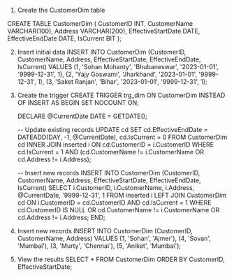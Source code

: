 1) Create the CustomerDim table

CREATE TABLE CustomerDim (
    CustomerID INT,
    CustomerName VARCHAR(100),
    Address VARCHAR(200),
    EffectiveStartDate DATE,
    EffectiveEndDate DATE,
    IsCurrent BIT
);

2) Insert initial data
INSERT INTO CustomerDim (CustomerID, CustomerName, Address, EffectiveStartDate, EffectiveEndDate, IsCurrent)
VALUES 
(1, 'Sohan Mohanty', 'Bhubaneswar', '2023-01-01', '9999-12-31', 1),
(2, 'Yajy Goswami', 'Jharkhand', '2023-01-01', '9999-12-31', 1),
(3, 'Saket Ranjan', 'Bihar', '2023-01-01', '9999-12-31', 1);

3) Create the trigger
CREATE TRIGGER trg_dim
ON CustomerDim
INSTEAD OF INSERT
AS
BEGIN
    SET NOCOUNT ON;

    DECLARE @CurrentDate DATE = GETDATE();

    -- Update existing records
    UPDATE cd
    SET 
        cd.EffectiveEndDate = DATEADD(DAY, -1, @CurrentDate),
        cd.IsCurrent = 0
    FROM CustomerDim cd
    INNER JOIN inserted i ON cd.CustomerID = i.CustomerID
    WHERE cd.IsCurrent = 1 AND 
          (cd.CustomerName != i.CustomerName OR cd.Address != i.Address);

    -- Insert new records
    INSERT INTO CustomerDim (CustomerID, CustomerName, Address, EffectiveStartDate, EffectiveEndDate, IsCurrent)
    SELECT 
        i.CustomerID,
        i.CustomerName,
        i.Address,
        @CurrentDate,
        '9999-12-31',
        1
    FROM inserted i
    LEFT JOIN CustomerDim cd ON i.CustomerID = cd.CustomerID AND cd.IsCurrent = 1
    WHERE cd.CustomerID IS NULL OR cd.CustomerName != i.CustomerName OR cd.Address != i.Address;
END;

4) Insert new records
INSERT INTO CustomerDim (CustomerID, CustomerName, Address)
VALUES 
(1, 'Sohan', 'Ajmer'),
(4, 'Sovan', 'Mumbai'),
(3, 'Murty', 'Chennai'),
(5, 'Aniket', 'Mumbai');

5) View the results
SELECT * FROM CustomerDim ORDER BY CustomerID, EffectiveStartDate;
